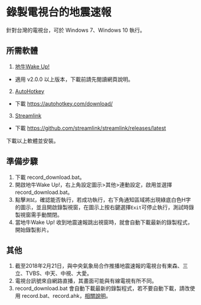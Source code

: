 # 錄製電視台的地震速報
針對台灣的電視台，可於 Windows 7、Windows 10 執行。

## 所需軟體
1. [地牛Wake Up!](http://eew.earthquake.tw)
* 適用 v2.0.0 以上版本，下載前請先閱讀網頁說明。
2. [AutoHotkey](https://autohotkey.com/)
* 下載 https://autohotkey.com/download/
3. [Streamlink](https://streamlink.github.io/)
* 下載 https://github.com/streamlink/streamlink/releases/latest

下載以上軟體並安裝。

## 準備步驟
1. 下載 record_download.bat。
2. 開啟地牛Wake Up!，右上角設定圖示>其他>連動設定，啟用並選擇 record_download.bat。
3. 點擊`測試`，確認能否執行，若成功執行，右下角通知區域將出現綠底白色H字的圖示，並且開啟錄製視窗，在圖示上按右鍵選擇`Exit`可停止執行，測試時錄製視窗需手動關閉。
4. 當地牛Wake Up! 收到地震速報跳出視窗時，就會自動下載最新的錄製程式，開始錄製影片。

## 其他
1. 截至2018年2月21日，與中央氣象局合作推播地震速報的電視台有東森、三立、TVBS、中天、中視、大愛。
2. 電視台訊號來自網路直播，其畫面可能與有線電視有所不同。
3. record_download.bat 會自動下載最新的錄製程式，若不要自動下載，請改使用 record.bat、record.ahk，[相關說明](https://github.com/chemars/TV_EEW_Record/blob/b11718917878239e1df5f0fc1de92dc841de145a/README.md)。
